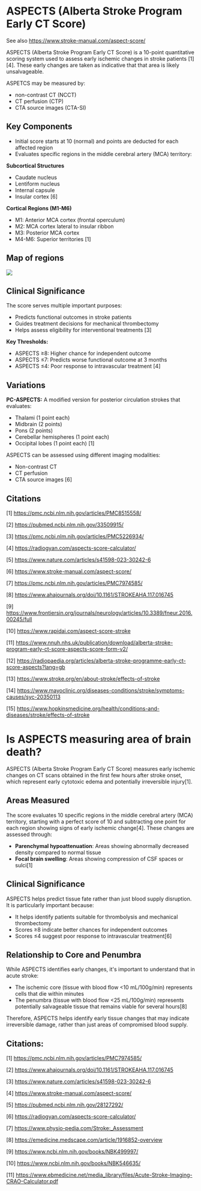 # ASPECTS (Alberta Stroke Program Early CT Score) 

See also https://www.stroke-manual.com/aspect-score/

ASPECTS (Alberta Stroke Program Early CT Score) is a 10-point quantitative scoring system used to assess early ischemic changes in stroke patients [1][4]. These early changes are taken as indicative that that area is likely unsalvageable.

ASPETCS may be measured by:

* non-contrast CT (NCCT)
* CT perfusion (CTP)
* CTA source images (CTA-SI) 

## Key Components

- Initial score starts at 10 (normal) and points are deducted for each affected region
- Evaluates specific regions in the middle cerebral artery (MCA) territory:
  
**Subcortical Structures**

- Caudate nucleus
- Lentiform nucleus 
- Internal capsule
- Insular cortex [6]

**Cortical Regions (M1-M6)**

- M1: Anterior MCA cortex (frontal operculum)
- M2: MCA cortex lateral to insular ribbon
- M3: Posterior MCA cortex
- M4-M6: Superior territories [1]

## Map of regions

![](./images/aspects.png)

## Clinical Significance

The score serves multiple important purposes:
- Predicts functional outcomes in stroke patients
- Guides treatment decisions for mechanical thrombectomy
- Helps assess eligibility for interventional treatments [3]

**Key Thresholds:**
- ASPECTS ≥8: Higher chance for independent outcome
- ASPECTS ≤7: Predicts worse functional outcome at 3 months
- ASPECTS ≤4: Poor response to intravascular treatment [4]

## Variations

**PC-ASPECTS:** A modified version for posterior circulation strokes that evaluates:
- Thalami (1 point each)
- Midbrain (2 points)
- Pons (2 points)
- Cerebellar hemispheres (1 point each)
- Occipital lobes (1 point each) [1]

ASPECTS can be assessed using different imaging modalities:
- Non-contrast CT
- CT perfusion
- CTA source images [6]

## Citations

[1] https://pmc.ncbi.nlm.nih.gov/articles/PMC8515558/

[2] https://pubmed.ncbi.nlm.nih.gov/33509915/

[3] https://pmc.ncbi.nlm.nih.gov/articles/PMC5226934/

[4] https://radiogyan.com/aspects-score-calculator/

[5] https://www.nature.com/articles/s41598-023-30242-6

[6] https://www.stroke-manual.com/aspect-score/

[7] https://pmc.ncbi.nlm.nih.gov/articles/PMC7974585/

[8] https://www.ahajournals.org/doi/10.1161/STROKEAHA.117.016745

[9] https://www.frontiersin.org/journals/neurology/articles/10.3389/fneur.2016.00245/full

[10] https://www.rapidai.com/aspect-score-stroke

[11] https://www.nnuh.nhs.uk/publication/download/alberta-stroke-program-early-ct-score-aspects-score-form-v2/

[12] https://radiopaedia.org/articles/alberta-stroke-programme-early-ct-score-aspects?lang=gb

[13] https://www.stroke.org/en/about-stroke/effects-of-stroke

[14] https://www.mayoclinic.org/diseases-conditions/stroke/symptoms-causes/syc-20350113

[15] https://www.hopkinsmedicine.org/health/conditions-and-diseases/stroke/effects-of-stroke

# Is ASPECTS measuring area of brain death?

ASPECTS (Alberta Stroke Program Early CT Score) measures early ischemic changes on CT scans obtained in the first few hours after stroke onset, which represent early cytotoxic edema and potentially irreversible injury[1]. 

## Areas Measured

The score evaluates 10 specific regions in the middle cerebral artery (MCA) territory, starting with a perfect score of 10 and subtracting one point for each region showing signs of early ischemic change[4]. These changes are assessed through:

- **Parenchymal hypoattenuation**: Areas showing abnormally decreased density compared to normal tissue
- **Focal brain swelling**: Areas showing compression of CSF spaces or sulci[1]

## Clinical Significance

ASPECTS helps predict tissue fate rather than just blood supply disruption. It is particularly important because:

- It helps identify patients suitable for thrombolysis and mechanical thrombectomy
- Scores ≥8 indicate better chances for independent outcomes
- Scores ≤4 suggest poor response to intravascular treatment[6]

## Relationship to Core and Penumbra

While ASPECTS identifies early changes, it's important to understand that in acute stroke:

- The ischemic core (tissue with blood flow <10 mL/100g/min) represents cells that die within minutes
- The penumbra (tissue with blood flow <25 mL/100g/min) represents potentially salvageable tissue that remains viable for several hours[8]

Therefore, ASPECTS helps identify early tissue changes that may indicate irreversible damage, rather than just areas of compromised blood supply.

## Citations:

[1] https://pmc.ncbi.nlm.nih.gov/articles/PMC7974585/

[2] https://www.ahajournals.org/doi/10.1161/STROKEAHA.117.016745

[3] https://www.nature.com/articles/s41598-023-30242-6

[4] https://www.stroke-manual.com/aspect-score/

[5] https://pubmed.ncbi.nlm.nih.gov/28127292/

[6] https://radiogyan.com/aspects-score-calculator/

[7] https://www.physio-pedia.com/Stroke:_Assessment

[8] https://emedicine.medscape.com/article/1916852-overview

[9] https://www.ncbi.nlm.nih.gov/books/NBK499997/

[10] https://www.ncbi.nlm.nih.gov/books/NBK546635/

[11] https://www.ebmedicine.net/media_library/files/Acute-Stroke-Imaging-CRAO-Calculator.pdf
